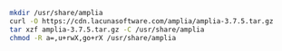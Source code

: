 ﻿```sh
mkdir /usr/share/amplia
curl -O https://cdn.lacunasoftware.com/amplia/amplia-3.7.5.tar.gz
tar xzf amplia-3.7.5.tar.gz -C /usr/share/amplia
chmod -R a=,u+rwX,go+rX /usr/share/amplia
```
